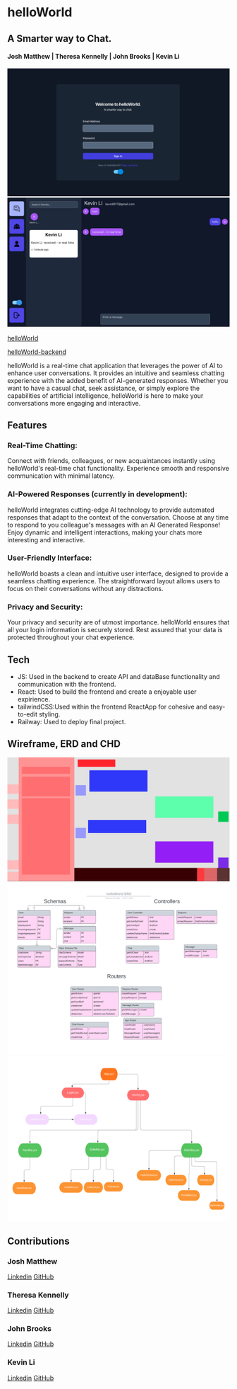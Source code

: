 # helloWorld

## A Smarter way to Chat.

#### Josh Matthew | Theresa Kennelly | John Brooks | Kevin Li

![app login screenshot](PNGs/helloWorldLogIn.png)
![app main page screenshot](PNGS/helloWorldHome.png)


[helloWorld](https://helloworldfrontend-production.up.railway.app/login)

[helloWorld-backend](https://github.com/kevinleet/helloWorld_backend)

helloWorld is a real-time chat application that leverages the power of AI to enhance user conversations. It provides an intuitive and seamless chatting experience with the added benefit of AI-generated responses. Whether you want to have a casual chat, seek assistance, or simply explore the capabilities of artificial intelligence, helloWorld is here to make your conversations more engaging and interactive.

## Features

### Real-Time Chatting:
Connect with friends, colleagues, or new acquaintances instantly using helloWorld's real-time chat functionality. Experience smooth and responsive communication with minimal latency.

### AI-Powered Responses (currently in development): 
helloWorld integrates cutting-edge AI technology to provide automated responses that adapt to the context of the conversation. Choose at any time to respond to you colleague's messages with an AI Generated Response! Enjoy dynamic and intelligent interactions, making your chats more interesting and interactive.

### User-Friendly Interface: 
helloWorld boasts a clean and intuitive user interface, designed to provide a seamless chatting experience. The straightforward layout allows users to focus on their conversations without any distractions.

### Privacy and Security: 
Your privacy and security are of utmost importance. helloWorld ensures that all your login information is securely stored. Rest assured that your data is protected throughout your chat experience.

## Tech

- JS: Used in the backend to create API and dataBase functionality and communication with the frontend.
- React: Used to build the frontend and create a enjoyable user expirience.
- tailwindCSS:Used within the frontend ReactApp for cohesive and easy-to-edit styling.
- Railway: Used to deploy final project.

## Wireframe, ERD and CHD

![wireframe](PNGs/helloWorldWireframe.png)
![ERD](PNGs/helloWorldERD.png)
![CHD](PNGs/helloWorldCHD.png)

## Contributions
### Josh Matthew
[Linkedin](https://www.linkedin.com/in/joshua-mathew41/)
[GitHub](https://github.com/jsm4228)

### Theresa Kennelly
[Linkedin](https://www.linkedin.com/in/theresa-kennelly/)
[GitHub](https://github.com/tkennelly)

### John Brooks
[Linkedin](https://www.linkedin.com/in/johnbrooks-webdev/)
[GitHub](https://github.com/quark934)

### Kevin Li
[Linkedin](link)
[GitHub](link)
